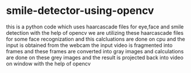 # smile-detector-using-opencv
this is a python code which uses haarcascade files for eye,face and smile detection with the help of opencv we are utilizing these haarcascade files for some face recognization and this calcluations are done on cpu and the input is obtained from the webcam the input video is fragmented into frames and these frames are converted into gray images and calculations are done on these grey images and the result is projected back into video on window with the help of opencv
